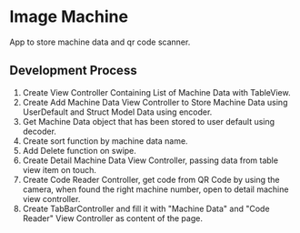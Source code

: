 # Image Machine
App to store machine data and qr code scanner.

## Development Process
1. Create View Controller Containing List of Machine Data with TableView.
2. Create Add Machine Data View Controller to Store Machine Data using UserDefault and Struct Model Data using encoder.
3. Get Machine Data object that has been stored to user default using decoder.
5. Create sort function by machine data name.
6. Add Delete function on swipe.
7. Create Detail Machine Data View Controller, passing data from table view item on touch.
8. Create Code Reader Controller, get code from QR Code by using the camera, when found the right machine number, open to detail machine view controller.
9. Create TabBarController and fill it with "Machine Data" and "Code Reader" View Controller as content of the page.
